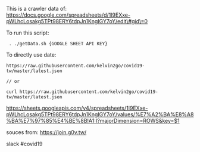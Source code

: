 This is a crawler data of:  
https://docs.google.com/spreadsheets/d/1I9EXxe-pWLhcLosakg5TPt98ERY6tdpJn1KngIGY7oY/edit\#gid\=0


To run this script: 

```
 . ./getData.sh {GOOGLE SHEET API KEY}
```


To directly use date:
```
https://raw.githubusercontent.com/kelvin2go/covid19-tw/master/latest.json

// or 

curl https://raw.githubusercontent.com/kelvin2go/covid19-tw/master/latest.json

```


https://sheets.googleapis.com/v4/spreadsheets/1I9EXxe-pWLhcLosakg5TPt98ERY6tdpJn1KngIGY7oY/values/%E7%A2%BA%E8%A8%BA%E7%97%85%E4%BE%8B!A1:I?majorDimension=ROWS&key=$1

souces from: 
https://join.g0v.tw/

slack #covid19
